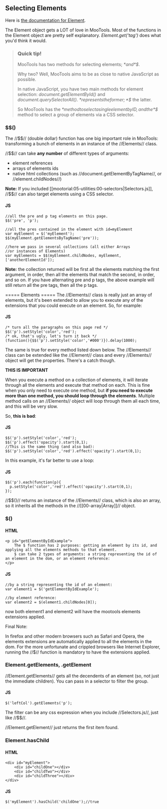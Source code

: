 Selecting Elements
------------------

Here is [the documentation for Element](http://mootools.net/docs/core/Element/Element).

The Element object gets a LOT of love in MooTools. Most of the functions in the Element object are pretty self explanatory. *Element.get('tag')* does what you'd think it would.

> ### Quick tip!
>
> MooTools has two methods for selecting elements; *$* and *$$*.
>
> Why two? Well, MooTools aims to be as close to native JavaScript as possible.
>
> In native JavaScript, you have two main methods for element selection: *document.getElementById()* and *document.querySelectorAll()*. *$* represents the former; *$$* the latter.
>
> So MooTools has the *$* method to select a single element by ID, and the *$$* method to select a group of elements via a CSS selector.



### $$()

The //$$// (double dollar) function has one big important role in MooTools: transforming a bunch of elements in an instance of the //Elements// class.

//$$// can take **any number** of different types of arguments:

  * element references
  * arrays of elements ids
  * native html collections (such as //document.getElementByTagName//, or //element.childNodes//)

**Note:** If you included [[mootorial:05-utilities:00-selectors|Selectors.js]], //$$// can also target elements using a CSS selector.

#### JS

	//all the pre and p tag elements on this page.
	$$('pre', 'p');
	
	//all the pres contained in the element with id=myElement
	var myElement = $('myElement');
	$$(myElement.getElementsByTagName('pre'));
	
	//here we pass in several collections (all either Arrays
	//or instances of Elements)
	var myElements = $$(myElement.childNodes, myElement, ['anotherElementId']);

**Note:** the collection returned will be first all the elements matching the first argument, in order, then all the elements that match the second, in order, and so on. If you have alternating pre and p tags, the above example will still return all the pre tags, then all the p tags.

===== Elements =====
The //Elements// class is really just an array of elements, but it's been extended to allow you to execute any of the extensions that you could execute on an element. So, for example:

#### JS
	
	/* turn all the paragraphs on this page red */
	$$('p').setStyle('color','red');
	/* ok, that's ugly, let's turn it back */
	(function(){$$('p').setStyle('color','#000')}).delay(1000);

The same is true for every method listed down below. The //Elements// class can be extended like the //Element// class and every //Elements// object will get the properties. There's a catch though.

**THIS IS IMPORTANT**

When you execute a method on a collection of elements, it will iterate through all the elements and execute that method on each. This is fine when you only need to execute one method, but **if you need to execute more than one method, you should loop through the elements**. Multiple method calls on an //Elements// object will loop through them all each time, and this will be very slow.

So, **this is bad**:

#### JS

	$$('p').setStyle('color','red');
	$$('p').effect('opacity').start(0,1);
	//This is the same thing (and also bad):
	$$('p').setStyle('color','red').effect('opacity').start(0,1);

In this example, it's far better to use a loop:

#### JS

	$$('p').each(function(p){
	  p.setStyle('color','red').effect('opacity').start(0,1);
	});

//$$()// returns an instance of the //Elements// class, which is also an array, so it inherits all the methods in the //[[00-array|Array]]// object.



### $()

#### HTML

	<p id="getElementByIdExample">
		The $ function has 2 purposes: getting an element by its id, and applying all the elements methods to that element.
		$ can take 2 types of arguments: a string representing the id of an element in the dom, or an element reference:
	</p>

#### JS

	//by a string representing the id of an element:
	var element1 = $('getElementByIdExample');
	
	//by element reference:
	var element2 = $(element1.childNodes[0]);

now both element1 and element2 will have the mootools elements extensions applied.

Final Note:

In firefox and other modern browsers such as Safari and Opera, the elements extensions are automatically applied to all the elements in the dom. For the more unfortunate and crippled browsers like Internet Explorer, running the //$// function is mandatory to have the extensions applied.



### Element.getElements, .getElement

//Element.getElements// gets all the decendents of an element (so, not just the immediate children). You can pass in a selector to filter the group.

#### JS

	$('leftCol').getElements('p');

The filter can be any css expression when you include //Selectors.js//, just like //$$//.

//Element.getElement// just returns the first item found.



### Element.hasChild

#### HTML

	<div id="myElement">
		<div id="childOne"></div>
		<div id="childTwo"></div>
		<div id="childThree"></div>
	</div>

#### JS

	$('myElement').hasChild('childOne');//true
	